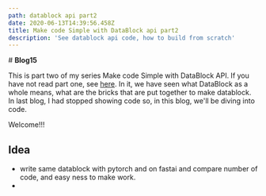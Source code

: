 ```yaml
---
path: datablock api part2
date: 2020-06-13T14:39:56.458Z
title: Make code Simple with DataBlock api part2
description: 'See datablock api code, how to build from scratch'
---
```

\# **Blog15**

This is part two of my series Make code Simple with DataBlock API. If you have not read part one, see [here](https://kirankamath.netlify.app/blog/fastais-datablock-api/). In it, we have seen what DataBlock as a whole means, what are the bricks that are put together to make datablock. In last blog, I had stopped showing code so, in this blog, we'll be diving into code.

Welcome!!!

## Idea

* write same datablock with pytorch and on fastai and compare number of code, and easy ness to make work.
*

